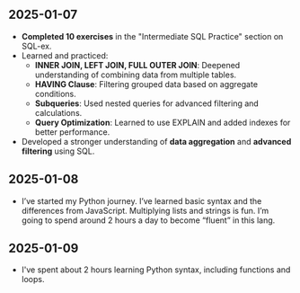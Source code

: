 ## 2025-01-07

- **Completed 10 exercises** in the "Intermediate SQL Practice" section on SQL-ex.
- Learned and practiced:
  - **INNER JOIN, LEFT JOIN, FULL OUTER JOIN**: Deepened understanding of combining data from multiple tables.
  - **HAVING Clause**: Filtering grouped data based on aggregate conditions.
  - **Subqueries**: Used nested queries for advanced filtering and calculations.
  - **Query Optimization**: Learned to use EXPLAIN and added indexes for better performance.
- Developed a stronger understanding of **data aggregation** and **advanced filtering** using SQL.


## 2025-01-08
- I’ve started my Python journey. I’ve learned basic syntax and the differences from JavaScript. Multiplying lists and strings is fun. I’m going to spend around 2 hours a day to become “fluent” in this lang.

## 2025-01-09
- I've spent about 2 hours learning Python syntax, including functions and loops. 